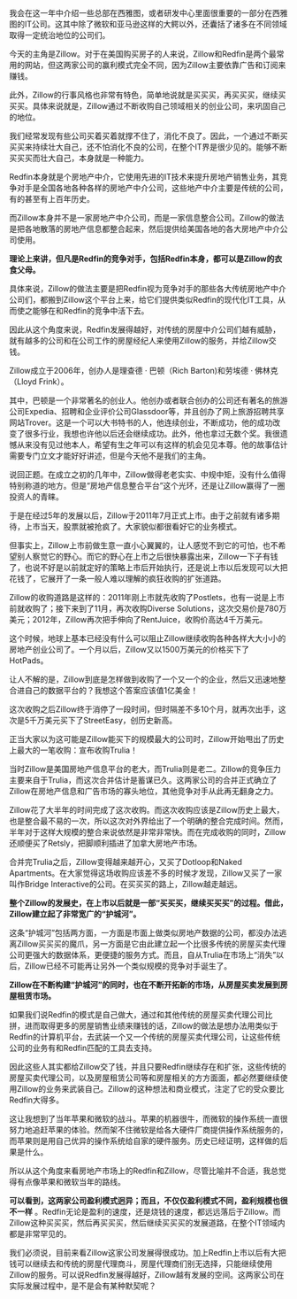 我会在这一年中介绍一些总部在西雅图，或者研发中心里面很重要的一部分在西雅图的IT公司。这其中除了微软和亚马逊这样的大鳄以外，还囊括了诸多在不同领域取得一定统治地位的公司们。

今天的主角是Zillow。对于在美国购买房子的人来说，Zillow和Redfin是两个最常用的网站，但这两家公司的赢利模式完全不同，因为Zillow主要依靠广告和订阅来赚钱。

此外，Zillow的行事风格也非常有特色，简单地说就是买买买，再买买买，继续买买买。具体来说就是，Zillow通过不断收购自己领域相关的创业公司，来巩固自己的地位。

我们经常发现有些公司买着买着就撑不住了，消化不良了。因此，一个通过不断买买买来持续壮大自己，还不怕消化不良的公司，在整个IT界是很少见的。能够不断买买买而壮大自己，本身就是一种能力。

Redfin本身就是个房地产中介，它使用先进的IT技术来提升房地产销售业务，其竞争对手是全国各地各种各样的房地产中介公司，这些地产中介主要是传统的公司，有的甚至有上百年历史。

而Zillow本身并不是一家房地产中介公司，而是一家信息整合公司。Zillow的做法是把各地散落的房地产信息都整合起来，然后提供给美国各地的各大房地产中介公司使用。

**理论上来讲，但凡是Redfin的竞争对手，包括Redfin本身，都可以是Zillow的衣食父母。** 

具体来说，Zillow的做法主要是把Redfin视为竞争对手的那些各大传统房地产中介公司们，都搬到Zillow这个平台上来，给它们提供类似Redfin的现代化IT工具，从而使之能够在和Redfin的竞争中活下去。

因此从这个角度来说，Redfin发展得越好，对传统的房屋中介公司们越有威胁，就有越多的公司和在公司工作的房屋经纪人来使用Zillow的服务，并给Zillow交钱。

Zillow成立于2006年，创办人是理查德 · 巴顿（Rich Barton)和劳埃德 · 佛林克（Lloyd Frink）。

其中，巴顿是一个非常著名的创业人。他创办或者联合创办的公司还有著名的旅游公司Expedia、招聘和企业评价公司Glassdoor等，并且创办了网上旅游招聘共享网站Trover。这是一个可以大书特书的人，他连续创业，不断成功，他的成功改变了很多行业，我想也许他以后还会继续成功。此外，他也拿过无数个奖。我很遗憾从来没有见过他本人，希望有生之年可以有这样的机会见见本尊。他的故事估计需要专门立文才能好好讲述，但是今天他不是我们的主角。

说回正题。在成立之初的几年中，Zillow做得老老实实、中规中矩，没有什么值得特别称道的地方。但是“房地产信息整合平台”这个光环，还是让Zillow赢得了一圈投资人的青睐。

于是在经过5年的发展以后，Zillow于2011年7月正式上市。由于之前就有诸多期待，上市当天，股票就被抢疯了。大家貌似都很看好它的业务模式。

但事实上，Zillow上市前做生意一直小心翼翼的，让人感觉不到它的可怕，也不希望别人察觉它的野心。而它的野心在上市之后很快暴露出来，Zillow一下子有钱了，也说不好是以前就定好的策略上市后开始执行，还是说上市以后发现可以大把花钱了，它展开了一条一般人难以理解的疯狂收购的扩张道路。

Zillow的收购道路是这样的：2011年刚上市就先收购了Postlets，也有一说是上市前就收购了；接下来到了11月，再次收购Diverse Solutions，这次交易价是780万美元；2012年，Zillow再次把手伸向了RentJuice，收购价高达4千万美元。

这个时候，地球上基本已经没有什么可以阻止Zillow继续收购各种各样大大小小的房地产创业公司了。一个月以后，Zillow又以1500万美元的价格买下了HotPads。

让人不解的是，Zillow到底是怎样做到收购了一个又一个的企业，然后又迅速地整合进自己的数据平台的？我想这个答案应该值1亿美金！

这次收购之后Zillow终于消停了一段时间，但时隔差不多10个月，就再次出手，这次是5千万美元买下了StreetEasy，创历史新高。

正当大家以为这可能是Zillow能买下的规模最大的公司时，Zillow开始甩出了历史上最大的一笔收购：宣布收购Trulia！

当时Zillow是美国房地产信息平台的老大，而Trulia则是老二。Zillow的竞争压力主要来自于Trulia，而这次合并估计是蓄谋已久。这两家公司的合并正式确立了Zillow在房地产信息和广告市场的寡头地位，其他竞争对手从此再无翻身之力。

Zillow花了大半年的时间完成了这次收购。而这次收购应该是Zillow历史上最大，也是整合最不易的一次，所以这次对外界给出了一个明确的整合完成时间。然而，半年对于这样大规模的整合来说依然是非常非常快。而在完成收购的同时，Zillow还顺便买了Retsly，把脚顺利插进了加拿大房地产市场。

合并完Trulia之后，Zillow变得越来越开心，又买了Dotloop和Naked Apartments。在大家觉得这场收购应该差不多的时候才发现，Zillow又买了一家叫作Bridge Interactive的公司。在买买买的路上，Zillow越走越远。

**整个Zillow的发展史，在上市以后就是一部“买买买，继续买买买”的过程。借此，Zillow建立起了非常宽广的“护城河”。** 

这条“护城河”包括两方面，一方面是市面上做类似房地产数据的公司，都没办法逃离Zillow买买买的魔爪，另一方面是它由此建立起一个比很多传统的房屋买卖代理公司更强大的数据体系，更便捷的服务方式。而且，自从Trulia在市场上“消失”以后，Zillow已经不可能再让另外一个类似规模的竞争对手诞生了。

**Zillow在不断构建“护城河”的同时，也在不断开拓新的市场，从房屋买卖发展到房屋租赁市场。** 

如果我们说Redfin的模式是自己做大，通过和其他传统的房屋买卖代理公司比拼，进而取得更多的房屋销售业绩来赚钱的话，Zillow的做法是想办法用类似于Redfin的计算机平台，去武装一个又一个传统的房屋买卖代理公司，让这些传统公司的业务有和Redfin匹配的工具去支持。

因此这些人其实都给Zillow交了钱，并且只要Redfin继续存在和扩张，这些传统的房屋买卖代理公司，以及房屋租赁公司等和房屋相关的方方面面，都必然要继续使用Zillow的业务来武装自己。Zillow的这种想法和商业模式，注定了它的受众要比Redfin大得多。

这让我想到了当年苹果和微软的战斗。苹果的机器很牛，而微软的操作系统一直很努力地追赶苹果的体验。然而架不住微软是给各大硬件厂商提供操作系统服务的，而苹果则是用自己优异的操作系统给自家的硬件服务。历史已经证明，这样做的后果是什么。

所以从这个角度来看房地产市场上的Redfin和Zillow，尽管比喻并不合适，我总觉得有点像苹果和微软当年的路线。

**可以看到，这两家公司盈利模式迥异；而且，不仅仅盈利模式不同，盈利规模也很不一样** 。Redfin无论是盈利的速度，还是烧钱的速度，都远远落后于Zillow。而Zillow这种买买买，然后再买买买，然后继续买买买的发展道路，在整个IT领域内都是非常罕见的。

我们必须说，目前来看Zillow这家公司发展得很成功。加上Redfin上市以后有大把钱可以继续去和传统的房屋代理商斗，房屋代理商们别无选择，只能继续使用Zillow的服务。可以说Redfin发展得越好，Zillow越有发展的空间。这两家公司在实际发展过程中，是不是会有某种默契呢？

